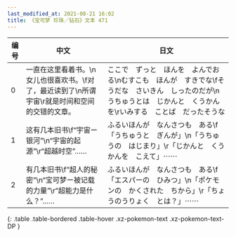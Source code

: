 ```yaml
---
last_modified_at: 2021-08-21 16:02
title: 《宝可梦 珍珠／钻石》文本 471
---
```

| 编号 | 中文 | 日文 |
| ---- | ---- | ---- |
| 0 | 一直在这里看着书。\n女儿也很喜欢书。\f对了，最近读到了\n所谓宇宙\r就是时间和空间的交错的文章。 | ここで　ずっと　ほんを　よんでおる\nむすこも　ほんが　すきでな\fそうだな　さいきん　しったのだが\nうちゅうとは　じかんと　くうかんを\rいみする　ことば　だったそうな |
| 1 | 这有几本旧书\f“宇宙ー银河”\n“宇宙的起源”\r“超越时空”…… | ふるいほんが　なんさつも　ある\f「うちゅうと　ぎんが」\n「うちゅうの　はじまり」\r「じかんと　くうかんを　こえて」⋯⋯ |
| 2 | 有几本旧书\f“超人的秘密”\n“宝可梦ー被记载的力量”\r“超能力是什么？”…… | ふるいほんが　なんさつも　ある\f「エスパーの　ひみつ」\n「ポケモンの　かくされた　ちから」\r「ちょうのうりょく　とは？」⋯⋯ |
{: .table .table-bordered .table-hover .xz-pokemon-text .xz-pokemon-text-DP }
